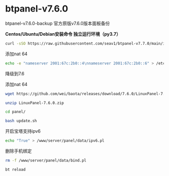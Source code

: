 # btpanel-v7.6.0
btpanel-v7.6.0-backup  官方原版v7.6.0版本面板备份

**Centos/Ubuntu/Debian安装命令 独立运行环境（py3.7）**

```Bash
curl -sSO https://raw.githubusercontent.com/seav1/btpanel-v7.7.0/main/install/install_panel.sh && bash install_panel.sh
```

添加nat 64
```Bash
echo -e "nameserver 2001:67c:2b0::4\nnameserver 2001:67c:2b0::6" > /etc/resolv.conf
```

降级到7.6

添加nat 64
```Bash
wget https://github.com/wei/baota/releases/download/7.6.0/LinuxPanel-7.6.0.zip
```
```Bash
unzip LinuxPanel-7.6.0.zip
```
```Bash
cd panel/
```

```Bash
bash update.sh
```

开启宝塔支持ipv6
```Bash
echo "True" > /www/server/panel/data/ipv6.pl
```

删除手机绑定
```Bash
rm -f /www/server/panel/data/bind.pl
```

```Bash
bt reload
```
